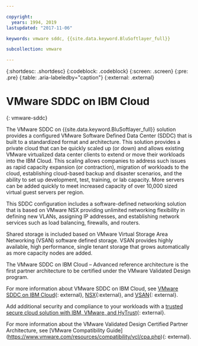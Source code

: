```yaml
---

copyright:
  years: 1994, 2019
lastupdated: "2017-11-06"

keywords: vmware sddc, {{site.data.keyword.BluSoftlayer_full}}

subcollection: vmware

---
```


{:shortdesc: .shortdesc}
{:codeblock: .codeblock}
{:screen: .screen}
{:pre: .pre}
{:table: .aria-labeledby="caption"}
{:external: .external}

# VMware SDDC on IBM Cloud
{: vmware-sddc}

The VMware SDDC on {{site.data.keyword.BluSoftlayer_full}} solution provides a configured VMware Software Defined Data Center (SDDC) that is built to a standardized format and architecture. This solution provides a private cloud that can be quickly scaled up (or down) and allows existing VMware virtualized data center clients to extend or move their workloads into the IBM Cloud. This scaling allows companies to address such issues as rapid capacity expansion (or contraction), migration of workloads to the cloud, establishing cloud-based backup and disaster scenarios, and the ability to set up development, test, training, or lab capacity. <!--By exploiting the operational benefits and agility of IBM Cloud with the ability to expand or contract the environment to meet the business needs.--> More servers can be added quickly to meet increased capacity of over 10,000 sized virtual guest servers per region.

This SDDC configuration includes a software-defined networking solution that is based on VMware NSX providing unlimited networking flexibility in defining new VLANs, assigning IP addresses, and establishing network services such as load balancing, firewalls, and routers.

Shared storage is included based on VMware Virtual Storage Area Networking (VSAN) software defined storage. VSAN provides highly available, high performance, single tenant storage that grows automatically as more capacity nodes are added.

The VMware SDDC on IBM Cloud – Advanced reference architecture is the first partner architecture to be certified under the VMware Validated Design program.

For more information about VMware SDDC on IBM Cloud, see [VMware SDDC on IBM Cloud](https://www.ibm.com/cloud/learn/software-defined-data-center){: external}, [NSX](https://www.vmware.com/products/nsx){:external}, and [VSAN](https://www.vmware.com/products/virtual-san){: external}.

Add additional security and compliance to your workloads with a [trusted secure cloud solution with IBM, VMware, and HyTrust](http://wpc.c320.edgecastcdn.net/00C320/DeploymentGuide_IBM_Intel_HyTrust_VMware_v1%200.pdf){: external}.

For more information about the VMware Validated Design Certified Partner Architecture, see [VMware Compatibility Guide] (https://www.vmware.com/resources/compatibility/vcl/cpa.php){: external}. 
